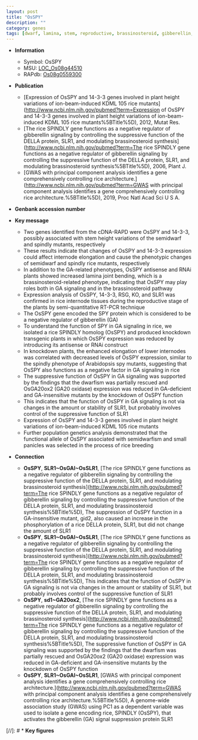 ```yaml
---
layout: post
title: "OsSPY"
description: ""
category: genes
tags: [dwarf, lamina, stem, reproductive, brassinosteroid, gibberellin,  ga , height, breeding]
---
```


* **Information**  
    + Symbol: OsSPY  
    + MSU: [LOC_Os08g44510](http://rice.uga.edu/cgi-bin/ORF_infopage.cgi?orf=LOC_Os08g44510)  
    + RAPdb: [Os08g0559300](http://rapdb.dna.affrc.go.jp/viewer/gbrowse_details/irgsp1?name=Os08g0559300)  

* **Publication**  
    + [Expression of OsSPY and 14-3-3 genes involved in plant height variations of ion-beam-induced KDML 105 rice mutants](http://www.ncbi.nlm.nih.gov/pubmed?term=Expression of OsSPY and 14-3-3 genes involved in plant height variations of ion-beam-induced KDML 105 rice mutants%5BTitle%5D), 2012, Mutat Res.
    + [The rice SPINDLY gene functions as a negative regulator of gibberellin signaling by controlling the suppressive function of the DELLA protein, SLR1, and modulating brassinosteroid synthesis](http://www.ncbi.nlm.nih.gov/pubmed?term=The rice SPINDLY gene functions as a negative regulator of gibberellin signaling by controlling the suppressive function of the DELLA protein, SLR1, and modulating brassinosteroid synthesis%5BTitle%5D), 2006, Plant J.
    + [GWAS with principal component analysis identifies a gene comprehensively controlling rice architecture.](http://www.ncbi.nlm.nih.gov/pubmed?term=GWAS with principal component analysis identifies a gene comprehensively controlling rice architecture.%5BTitle%5D), 2019, Proc Natl Acad Sci U S A.

* **Genbank accession number**  

* **Key message**  
    + Two genes identified from the cDNA-RAPD were OsSPY and 14-3-3, possibly associated with stem height variations of the semidwarf and spindly mutants, respectively
    + These results indicate that changes of OsSPY and 14-3-3 expression could affect internode elongation and cause the phenotypic changes of semidwarf and spindly rice mutants, respectively
    + In addition to the GA-related phenotypes, OsSPY antisense and RNAi plants showed increased lamina joint bending, which is a brassinosteroid-related phenotype, indicating that OsSPY may play roles both in GA signaling and in the brassinosteroid pathway
    + Expression analysis of OsSPY, 14-3-3, RSG, KO, and SLR1 was confirmed in rice internode tissues during the reproductive stage of the plants by semi-quantitative RT-PCR technique
    + The OsSPY gene encoded the SPY protein which is considered to be a negative regulator of gibberellin (GA)
    + To understand the function of SPY in GA signaling in rice, we isolated a rice SPINDLY homolog (OsSPY) and produced knockdown transgenic plants in which OsSPY expression was reduced by introducing its antisense or RNAi construct
    + In knockdown plants, the enhanced elongation of lower internodes was correlated with decreased levels of OsSPY expression, similar to the spindly phenotype of Arabidopsis spy mutants, suggesting that OsSPY also functions as a negative factor in GA signaling in rice
    + The suppressive function of OsSPY in GA signaling was supported by the findings that the dwarfism was partially rescued and OsGA20ox2 (GA20 oxidase) expression was reduced in GA-deficient and GA-insensitive mutants by the knockdown of OsSPY function
    + This indicates that the function of OsSPY in GA signaling is not via changes in the amount or stability of SLR1, but probably involves control of the suppressive function of SLR1
    + Expression of OsSPY and 14-3-3 genes involved in plant height variations of ion-beam-induced KDML 105 rice mutants
    + Further population genetics analysis demonstrated that the functional allele of OsSPY associated with semidwarfism and small panicles was selected in the process of rice breeding

* **Connection**  
    + __OsSPY__, __SLR1~OsGAI~OsSLR1__, [The rice SPINDLY gene functions as a negative regulator of gibberellin signaling by controlling the suppressive function of the DELLA protein, SLR1, and modulating brassinosteroid synthesis](http://www.ncbi.nlm.nih.gov/pubmed?term=The rice SPINDLY gene functions as a negative regulator of gibberellin signaling by controlling the suppressive function of the DELLA protein, SLR1, and modulating brassinosteroid synthesis%5BTitle%5D), The suppression of OsSPY function in a GA-insensitive mutant, gid2, also caused an increase in the phosphorylation of a rice DELLA protein, SLR1, but did not change the amount of SLR1
    + __OsSPY__, __SLR1~OsGAI~OsSLR1__, [The rice SPINDLY gene functions as a negative regulator of gibberellin signaling by controlling the suppressive function of the DELLA protein, SLR1, and modulating brassinosteroid synthesis](http://www.ncbi.nlm.nih.gov/pubmed?term=The rice SPINDLY gene functions as a negative regulator of gibberellin signaling by controlling the suppressive function of the DELLA protein, SLR1, and modulating brassinosteroid synthesis%5BTitle%5D), This indicates that the function of OsSPY in GA signaling is not via changes in the amount or stability of SLR1, but probably involves control of the suppressive function of SLR1
    + __OsSPY__, __sd1~GA20ox2__, [The rice SPINDLY gene functions as a negative regulator of gibberellin signaling by controlling the suppressive function of the DELLA protein, SLR1, and modulating brassinosteroid synthesis](http://www.ncbi.nlm.nih.gov/pubmed?term=The rice SPINDLY gene functions as a negative regulator of gibberellin signaling by controlling the suppressive function of the DELLA protein, SLR1, and modulating brassinosteroid synthesis%5BTitle%5D), The suppressive function of OsSPY in GA signaling was supported by the findings that the dwarfism was partially rescued and OsGA20ox2 (GA20 oxidase) expression was reduced in GA-deficient and GA-insensitive mutants by the knockdown of OsSPY function
    + __OsSPY__, __SLR1~OsGAI~OsSLR1__, [GWAS with principal component analysis identifies a gene comprehensively controlling rice architecture.](http://www.ncbi.nlm.nih.gov/pubmed?term=GWAS with principal component analysis identifies a gene comprehensively controlling rice architecture.%5BTitle%5D),  A genome-wide association study (GWAS) using PC1 as a dependent variable was used to isolate a gene encoding rice, SPINDLY (OsSPY), that activates the gibberellin (GA) signal suppression protein SLR1

[//]: # * **Key figures**  


